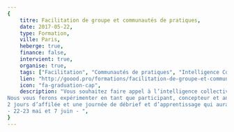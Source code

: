 ```yaml
---
{
	titre: Facilitation de groupe et communautés de pratiques,
	date: 2017-05-22,
	type: Formation,
	ville: Paris,
	heberge: true,
	finance: false,
	intervient: true,
	organise: true,
	tags: ["Facilitation", "Communautés de pratiques", "Intelligence Collective"],
	lien: "http://goood.pro/formations/facilitation-de-groupe-et-communautes-de-pratiques",
	icon: "fa-graduation-cap",
	description: "Vous souhaitez faire appel à l’intelligence collective de votre équipe, vous voulez créer et animer des communautés de pratiques pour faire grandir vos équipes. 
Nous vous ferons expérimenter en tant que participant, concepteur et animateur, des outils d’intelligence collective. Nous vous transmettrons des clés pour créer et animer des communautés de pratiques.
2 jours d’affilée et une journée de débrief et d’apprentissage qui aura lieu 15 jours plus tard, le temps que vous expérimentiez dans la vie réelle. 
- 22-23 mai et 7 juin - ",
}
---
```


